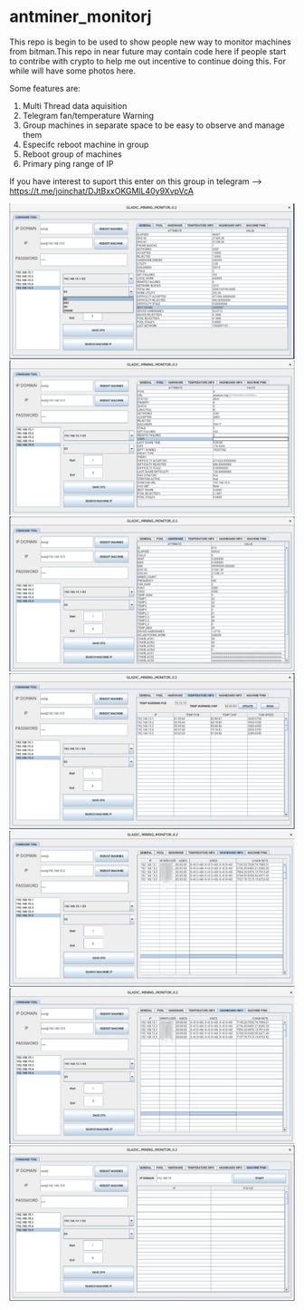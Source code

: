 # antminer_monitorj

This repo is begin to be used to show people new way to monitor machines from bitman.This repo in near future may contain code here if people start to contribe with crypto to help me out incentive to continue doing this. For while will have some photos here. 

Some features are: 

1. Multi Thread data aquisition
2. Telegram fan/temperature Warning
3. Group machines in separate space to be easy to observe and manage them 
4. Especifc reboot machine in group
5. Reboot group of machines
6. Primary ping range of IP

If you have interest to suport this enter on this group in telegram --> https://t.me/joinchat/DJtBxxOKGMlL40y9XvpVcA

![Alt text](https://github.com/red0bear/antminer_monitorj/blob/master/images/image_1.png?raw=true "Main tab")
![Alt text](https://github.com/red0bear/antminer_monitorj/blob/master/images/image_2.png?raw=true "Main tab")
![Alt text](https://github.com/red0bear/antminer_monitorj/blob/master/images/image_3.png?raw=true "Main tab")
![Alt text](https://github.com/red0bear/antminer_monitorj/blob/master/images/image_4.png?raw=true "Main tab")
![Alt text](https://github.com/red0bear/antminer_monitorj/blob/master/images/image_5.png?raw=true "Main tab")
![Alt text](https://github.com/red0bear/antminer_monitorj/blob/master/images/image_6.png?raw=true "Main tab")
![Alt text](https://github.com/red0bear/antminer_monitorj/blob/master/images/image_7.png?raw=true "Main tab")

